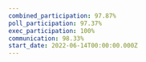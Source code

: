 ```yaml
---
combined_participation: 97.87%
poll_participation: 97.37%
exec_participation: 100%
communication: 98.33%
start_date: 2022-06-14T00:00:00.000Z
---
```

